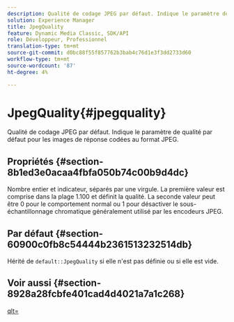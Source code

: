 ```yaml
---
description: Qualité de codage JPEG par défaut. Indique le paramètre de qualité par défaut pour les images de réponse codées au format JPEG.
solution: Experience Manager
title: JpegQuality
feature: Dynamic Media Classic, SDK/API
role: Développeur, Professionnel
translation-type: tm+mt
source-git-commit: d0bc88f55f857762b3bab4c76d1e3f3dd2733d60
workflow-type: tm+mt
source-wordcount: '87'
ht-degree: 4%

---
```



# JpegQuality{#jpegquality}

Qualité de codage JPEG par défaut. Indique le paramètre de qualité par défaut pour les images de réponse codées au format JPEG.

## Propriétés {#section-8b1ed3e0acaa4fbfa050b74c00b9d4dc}

Nombre entier et indicateur, séparés par une virgule. La première valeur est comprise dans la plage 1.100 et définit la qualité. La seconde valeur peut être 0 pour le comportement normal ou 1 pour désactiver le sous-échantillonnage chromatique généralement utilisé par les encodeurs JPEG.

## Par défaut {#section-60900c0fb8c54444b2361513232514db}

Hérité de `default::JpegQuality` si elle n&#39;est pas définie ou si elle est vide.

## Voir aussi {#section-8928a28fcbfe401cad4d4021a7a1c268}

[qlt=](../../../../../ir-api/http-protocol/image-rendering-api-ref/c-ir-http-protocol-ref/c-ir-http-protocol-command-reference/r-ir-qlt.md#reference-27b91c226eb241d0a14a29af3b3afdbd)
